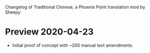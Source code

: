 Changelog of Traditional Chinese, a Phoenix Point translation mod by Sheepy

# Preview 2020-04-23

* Initial proof of concept with ~200 manual text amendments.